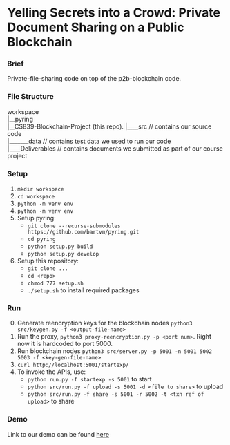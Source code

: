 # Yelling Secrets into a Crowd: Private Document Sharing on a Public Blockchain

### Brief
Private-file-sharing code on top of the p2b-blockchain code.

### File Structure
workspace  
|__pyring  
|__CS839-Blockchain-Project (this repo). 
|____src // contains our source code  
|_______data // contains test data we used to run our code  
|____Deliverables // contains documents we submitted as part of our course project  


### Setup
1. `mkdir workspace`
2. `cd workspace`
3. `python -m venv env`
4. `python -m venv env` 
5. Setup pyring: 
    - `git clone --recurse-submodules https://github.com/bartvm/pyring.git`
    - `cd pyring`
    - `python setup.py build`
    - `python setup.py develop`
6. Setup this repository:
    - `git clone ...`
    - `cd <repo>`
    - `chmod 777 setup.sh`
    - `./setup.sh` to install required packages


### Run
0. Generate reencryption keys for the blockchain nodes `python3 src/keygen.py -f <output-file-name>`
1. Run the proxy, `python3 proxy-reencryption.py -p <port num>`. Right now it is hardcoded to port 5000. 
2. Run blockchain nodes `python3 src/server.py -p 5001 -n 5001 5002 5003 -f <key-gen-file-name>`
3. `curl http://localhost:5001/startexp/`
4. To invoke the APIs, use: 
    - `python run.py -f startexp -s 5001` to start
    - `python src/run.py -f upload -s 5001 -d <file to share>` to upload  
    - `python src/run.py -f share -s 5001 -r 5002 -t <txn ref of upload>` to share

### Demo
Link to our demo can be found [here](https://drive.google.com/file/d/1iiJntQNEOz9gPwWnbHgYZVDrS7mmgfvX/view?usp=sharing)
